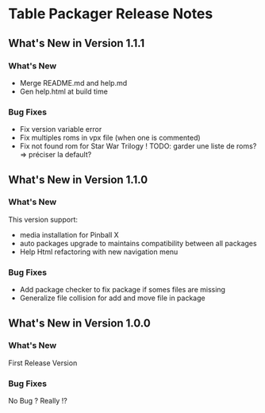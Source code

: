# Table Packager Release Notes

## What's New in Version 1.1.1

### What's New
- Merge README.md and help.md
- Gen help.html at build time

### Bug Fixes
- Fix version variable error
- Fix multiples roms in vpx file (when one is commented)
- Fix not found rom for Star War Trilogy
! TODO: garder une liste de roms? => préciser la default?



## What's New in Version 1.1.0
### What's New
This version support:
- media installation for Pinball X
- auto packages upgrade to maintains compatibility between all packages
- Help Html refactoring with new navigation menu

### Bug Fixes
* Add package checker to fix package if somes files are missing
* Generalize file collision for add and move file in package

## What's New in Version 1.0.0

### What's New
First Release Version

### Bug Fixes
No Bug ? Really !?